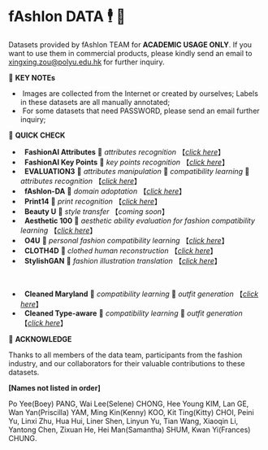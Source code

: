 # fAshIon DATA  🕴️ 💼

Datasets provided by fAshIon TEAM for **ACADEMIC USAGE ONLY**. If you want to use them in commercial products, please kindly send an email to xingxing.zou@polyu.edu.hk for further inquiry.

🖤 **KEY NOTEs**

- &nbsp;Images are collected from the Internet or created by ourselves; Labels in these datasets are all manually annotated;
- &nbsp;For some datasets that need PASSWORD, please send an email further inquiry;


🖤 **QUICK CHECK**

- &nbsp; **FashionAI Attributes** 🔖 _attributes recognition_ 【_[click here](https://github.com/AemikaChow/AiDLab-fAshIon-Data/blob/main/Datasets/FashionAI_Attributes.md)_】
- &nbsp; **FashionAI Key Points** 🔖 _key points recognition_ 【_[click here](https://github.com/AemikaChow/AiDLab-fAshIon-Data/blob/main/Datasets/FashionAI_Keypoints.md)_】
- &nbsp; **EVALUATION3** 🔖 _attributes manipulation_ 🔖 _compatibility learning_ 🔖 _attributes recognition_ 【_[click here](https://github.com/AemikaChow/AiDLab-fAshIon-Data/blob/main/Datasets/EVALUATION3.md)_】
- &nbsp; **fAshIon-DA** 🔖 _domain adoptation_ 【_[click here](https://github.com/AemikaChow/AiDLab-fAshIon-Data/blob/main/Datasets/fAshIon-DA.md)_】
- &nbsp; **Print14** 🔖 _print recognition_ 【_[click here](https://github.com/AemikaChow/AiDLab-fAshIon-Data/blob/main/Datasets/Print14.md)_】
- &nbsp; **Beauty U** 🔖 _style transfer_ 【_coming soon_】
- &nbsp; **Aesthetic 100** 🔖 _aesthetic ability evaluation for fashion compatibility learning_ 【_[click here](https://github.com/AemikaChow/AiDLab-fAshIon-Data/blob/main/Datasets/A100.md)_】
- &nbsp; **O4U** 🔖 _personal fashion compatibility learning_ 【_[click here](https://github.com/AemikaChow/AiDLab-fAshIon-Data/blob/main/Datasets/O4U.md)_】
- &nbsp; **CLOTH4D** 🔖 _clothed human reconstruction_ 【_[click here](https://github.com/AemikaChow/CLOTH4D)_】
- &nbsp; **StylishGAN** 🔖 _fashion illustration translation_ 【_[click here](https://github.com/AemikaChow/AiDLab-fAshIon-Data/edit/main/Datasets/StylishGAN.md)_】
<br />


- &nbsp; **Cleaned Maryland** 🔖 _compatibility learning_ 🔖 _outfit generation_ 【_[click here](https://github.com/AemikaChow/AiDLab-fAshIon-Data/blob/main/Datasets/cleaned-maryland.md)_】
- &nbsp; **Cleaned Type-aware** 🔖 _compatibility learning_ 🔖 _outfit generation_ 【_[click here](https://github.com/AemikaChow/AiDLab-fAshIon-Data/blob/main/Datasets/cleaned-type.md)_】



🖤 **ACKNOWLEDGE**

Thanks to all members of the data team, participants from the fashion industry, and our collaborators for their valuable contributions to these datasets.

**[Names not listed in order]**

Po Yee(Boey) PANG, Wai Lee(Selene) CHONG, Hee Young KIM, Lan GE, Wan Yan(Priscilla) YAM, Ming Kin(Kenny) KOO, Kit Ting(Kitty) CHOI, Peini Yu, Linxi Zhu, Hua Hui, Liner Shen, Linyun Yu, Tian Wang, Xiaoqin Li, Yantong Chen, Zixuan He, Hei Man(Samantha) SHUM, Kwan Yi(Frances) CHUNG.
